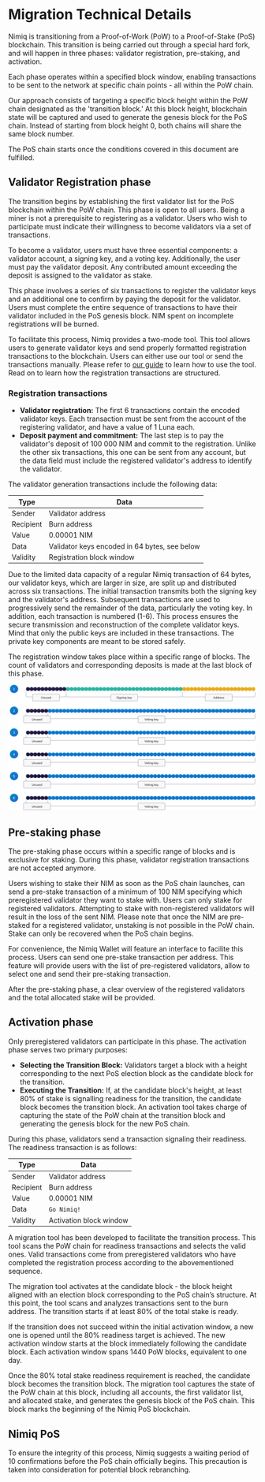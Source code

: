 # Migration Technical Details

Nimiq is transitioning from a Proof-of-Work (PoW) to a Proof-of-Stake (PoS) blockchain. This transition is being carried out through a special hard fork, and will happen in three phases: validator registration, pre-staking, and activation.

Each phase operates within a specified block window, enabling transactions to be sent to the network at specific chain points - all within the PoW chain.

Our approach consists of targeting a specific block height within the PoW chain designated as the 'transition block.' At this block height, blockchain state will be captured and used to generate the genesis block for the PoS chain. Instead of starting from block height 0, both chains will share the same block number.

The PoS chain starts once the conditions covered in this document are fulfilled.

## Validator Registration phase

The transition begins by establishing the first validator list for the PoS blockchain within the PoW chain. This phase is open to all users. Being a miner is not a prerequisite to registering as a validator. Users who wish to participate must indicate their willingness to become validators via a set of transactions.

To become a validator, users must have three essential components: a validator account, a signing key, and a voting key. Additionally, the user must pay the validator deposit. Any contributed amount exceeding the deposit is assigned to the validator as stake.

This phase involves a series of six transactions to register the validator keys and an additional one to confirm by paying the deposit for the validator. Users must complete the entire sequence of transactions to have their validator included in the PoS genesis block. NIM spent on incomplete registrations will be burned.

To facilitate this process, Nimiq provides a two-mode tool. This tool allows users to generate validator keys and send properly formatted registration transactions to the blockchain. Users can either use our tool or send the transactions manually. Please refer to [our guide](migration-validators) to learn how to use the tool. Read on to learn how the registration transactions are structured.

### Registration transactions

- **Validator registration:** The first 6 transactions contain the encoded validator keys. Each transaction must be sent from the account of the registering validator, and have a value of 1 Luna each.
- **Deposit payment and commitment:** The last step is to pay the validator's deposit of 100 000 NIM and commit to the registration. Unlike the other six transactions, this one can be sent from any account, but the data field must include the registered validator's address to identify the validator.

The validator generation transactions include the following data:

| Type      | Data                                          |
| ----------| --------------------------------------------- |
| Sender    | Validator address                             |
| Recipient | Burn address                                  |
| Value     | 0.00001 NIM                                   |
| Data      | Validator keys encoded in 64 bytes, see below |
| Validity  | Registration block window                     |

Due to the limited data capacity of a regular Nimiq transaction of 64 bytes, our validator keys, which are larger in size, are split up and distributed across six transactions. The initial transaction transmits both the signing key and the validator's address. Subsequent transactions are used to progressively send the remainder of the data, particularly the voting key. In addition, each transaction is numbered (1-6). This process ensures the secure transmission and reconstruction of the complete validator keys. Mind that only the public keys are included in these transactions. The private key components are meant to be stored safely.

The registration window takes place within a specific range of blocks. The count of validators and corresponding deposits is made at the last block of this phase.

![Structure of validator registration transaction data](/assets/images/protocol/migration-txs.png)

## Pre-staking phase

The pre-staking phase occurs within a specific range of blocks and is exclusive for staking. During this phase, validator registration transactions are not accepted anymore.

Users wishing to stake their NIM as soon as the PoS chain launches, can send a pre-stake transaction of a minimum of 100 NIM specifying which preregistered validator they want to stake with. Users can only stake for registered validators. Attempting to stake with non-registered validators will result in the loss of the sent NIM. Please note that once the NIM are pre-staked for a registered validator, unstaking is not possible in the PoW chain. Stake can only be recovered when the PoS chain begins.

For convenience, the Nimiq Wallet will feature an interface to facilite this process. Users can send one pre-stake transaction per address. This feature will provide users with the list of pre-registered validators, allow to select one and send their pre-staking transaction.

After the pre-staking phase, a clear overview of the registered validators and the total allocated stake will be provided.

## Activation phase

Only preregistered validators can participate in this phase. The activation phase serves two primary purposes:

- **Selecting the Transition Block:** Validators target a block with a height corresponding to the next PoS election block as the candidate block for the transition.
- **Executing the Transition:** If, at the candidate block's height, at least 80% of stake is signalling readiness for the transition, the candidate block becomes the transition block. An activation tool takes charge of capturing the state of the PoW chain at the transition block and generating the genesis block for the new PoS chain.

During this phase, validators send a transaction signaling their readiness. The readiness transaction is as follows:

| Type      | Data                    |
| --------- | ----------------------- |
| Sender    | Validator address       |
| Recipient | Burn address            |
| Value     | 0.00001 NIM             |
| Data      | `Go Nimiq!`             |
| Validity  | Activation block window |

A migration tool has been developed to facilitate the transition process. This tool scans the PoW chain for readiness transactions and selects the valid ones. Valid transactions come from preregistered validators who have completed the registration process according to the abovementioned sequence.

The migration tool activates at the candidate block - the block height aligned with an election block corresponding to the PoS chain’s structure. At this point, the tool scans and analyzes transactions sent to the burn address. The transition starts if at least 80% of the total stake is ready.

If the transition does not succeed within the initial activation window, a new one is opened until the 80% readiness target is achieved. The new activation window starts at the block immediately following the candidate block. Each activation window spans 1440 PoW blocks, equivalent to one day.

Once the 80% total stake readiness requirement is reached, the candidate block becomes the transition block. The migration tool captures the state of the PoW chain at this block, including all accounts, the first validator list, and allocated stake, and generates the genesis block of the PoS chain. This block marks the beginning of the Nimiq PoS blockchain.

## Nimiq PoS

To ensure the integrity of this process, Nimiq suggests a waiting period of 10 confirmations before the PoS chain officially begins. This precaution is taken into consideration for potential block rebranching.
